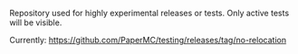 Repository used for highly experimental releases or tests. Only active tests will be visible.

Currently: https://github.com/PaperMC/testing/releases/tag/no-relocation
